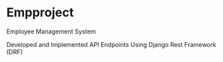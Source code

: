 # Empproject
 Employee Management System




Developed and Implemented API Endpoints Using Django Rest Framework (DRF)

